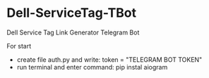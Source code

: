 # Dell-ServiceTag-TBot

Dell Service Tag Link Generator Telegram Bot

For start
 - create file auth.py and write: token = "TELEGRAM BOT TOKEN"
 - run terminal and enter command: pip instal aiogram